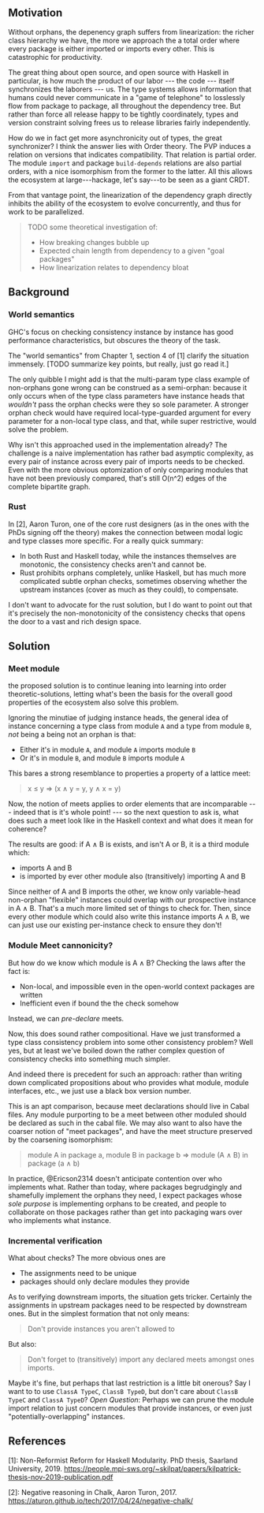 ## Motivation

Without orphans, the depenency graph suffers from linearization: the richer class hierarchy we have, the more we approach the a total order where every package is either imported or imports every other. This is catastrophic for productivity. 

The great thing about open source, and open source with Haskell in particular, is how much the product of our labor --- the code --- itself synchronizes the laborers --- us. The type systems allows information that humans could never communicate in a "game of telephone" to losslessly flow from package to package, all throughout the dependency tree. But rather than force all release happy to be tightly coordinately, types and version constraint solving frees us to release libraries fairly independently.

How do we in fact get more asynchronicity out of types, the great synchronizer? I think the answer lies with Order theory. The PVP induces a relation on versions that indicates compatibility. That relation is partial order. The module `import` and package `build-depends` relations are also partial orders, with a nice isomorphism from the former to the latter. All this allows the ecosystem at large---hackage, let's say---to be seen as a giant CRDT.

From that vantage point, the linearization of the dependency graph directly inhibits the ability of the ecosystem to evolve concurrently, and thus for work to be parallelized.

> TODO some theoretical investigation of:
> - How breaking changes bubble up
> - Expected chain length from dependency to a given "goal packages"
> - How linearization relates to dependency bloat

## Background

### World semantics

GHC's focus on checking consistency instance by instance has good performance characteristics, but obscures the theory of the task.

The "world semantics" from Chapter 1, section 4 of [1] clarify the situation immensely. [TODO summarize key points, but really, just go read it.]

The only quibble I might add is that the multi-param type class example of non-orphans gone wrong can be construed as a semi-orphan: because it only occurs when of the type class parameters have instance heads that *wouldn't* pass the orphan checks were they so sole parameter. A stronger orphan check would have required local-type-guarded argument for every parameter for a non-local type class, and that, while super restrictive, would solve the problem.

Why isn't this approached used in the implementation already? The challenge is a naive implementation has rather bad asymptic complexity, as every pair of instance across every pair of imports needs to be checked. Even with the more obvious optomization of only comparing modules that have not been previously compared, that's still O(n^2) edges of the complete bipartite graph.

### Rust

In [2], Aaron Turon, one of the core rust designers (as in the ones with the PhDs signing off the theory) makes the connection between modal logic and type classes more specific. For a really quick summary:

- In both Rust and Haskell today, while the instances themselves are monotonic, the consistency checks aren't and cannot be.
- Rust prohibits orphans completely, unlike Haskell, but has much more complicated subtle orphan checks, sometimes observing whether the upstream instances (cover as much as they could), to compensate.

I don't want to advocate for the rust solution, but I do want to point out that it's precisely the non-monotonicity of the consistency checks that opens the door to a vast and rich design space. 

## Solution

### Meet module

the proposed solution is to continue leaning into learning into order theoretic-solutions, letting what's been the basis for the overall good properties of the ecosystem also solve this problem.

Ignoring the minutiae of judging instance heads, the general idea of instance concerning a type class from module `A` and a type from module `B`, *not* being a being not an orphan is that:

- Either it's in module `A`, and module `A` imports module `B`
- Or it's in module `B`, and module `B` imports module `A`

This bares a strong resemblance to properties a property of a lattice meet:

> x ≤ y => (x ∧ y = y, y ∧ x = y)

Now, the notion of meets applies to order elements that are incomparable --- indeed that is it's whole point! --- so the next question to ask is, what does such a meet look like in the Haskell context and what does it mean for coherence?

The results are good: if A ∧ B is exists, and isn't A or B, it is a third module which:

 - imports A and B
 - is imported by ever other module also (transitively) importing A and B

Since neither of A and B imports the other, we know only variable-head non-orphan "flexible" instances could overlap with our prospective instance in A ∧ B. That's a much more limited set of things to check for. Then, since every other module which could also write this instance imports A ∧ B, we can just use our existing per-instance check to ensure they don't!

### Module Meet cannonicity?

But how do we know which module is A ∧ B? Checking the laws after the fact is:

 - Non-local, and impossible even in the open-world context packages are written
 - Inefficient even if bound the the check somehow

Instead, we can *pre-declare* meets.

Now, this does sound rather compositional. Have we just transformed a type class consistency problem into some other consistency problem? Well yes, but at least we've boiled down the rather complex question of consistency checks into something much simpler.

And indeed there is precedent for such an approach: rather than writing down complicated propositions about who provides what module, module interfaces, etc., we just use a black box version number.

This is an apt comparison, because meet declarations should live in Cabal files. Any module purporting to be a meet between other moduled should be declared as such in the cabal file. We may also want to also have the coarser notion of "meet packages", and have the meet structure preserved by the coarsening isomorphism:

> module A in package a, module B in package b => module (A ∧ B) in package (a ∧ b)

In practice, @Ericson2314 doesn't anticipate contention over who implements what. Rather than today, where packages begrudgingly and shamefully implement the orphans they need, I expect packages whose *sole purpose* is implementing orphans to be created, and people to collaborate on those packages rather than get into packaging wars over who implements what instance.

### Incremental verification 

What about checks? The more obvious ones are

 - The assignments need to be unique
 - packages should only declare modules they provide

As to verifying downstream imports, the situation gets tricker. Certainly the assignments in upstream packages need to be respected by downstream ones. But in the simplest formation that not only means:

> Don't provide instances you aren't allowed to

But also:

> Don't forget to (transitively) import any declared meets amongst ones imports.

Maybe it's fine, but perhaps that last restriction is a little bit onerous? Say I want to to use `ClassA TypeC`, `ClassB TypeD`, but don't care about `ClassB TypeC` and `ClassA TypeD`? *Open Question*: Perhaps we can prune the module import relation to just concern modules that provide instances, or even just "potentially-overlapping" instances.

## References

[1]: Non-Reformist Reform for Haskell Modularity. PhD thesis, Saarland University, 2019. https://people.mpi-sws.org/~skilpat/papers/kilpatrick-thesis-nov-2019-publication.pdf

[2]: Negative reasoning in Chalk, Aaron Turon, 2017. https://aturon.github.io/tech/2017/04/24/negative-chalk/ 